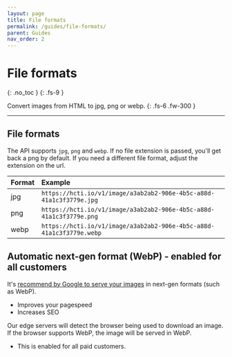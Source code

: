 ```yaml
---
layout: page
title: File formats
permalink: /guides/file-formats/
parent: Guides
nav_order: 2
---
```

# File formats
{: .no_toc }
{: .fs-9 }

Convert images from HTML to jpg, png or webp.
{: .fs-6 .fw-300 }

<hr>

## File formats

The API supports `jpg`, `png` and `webp`. If no file extension is passed, you'll get back a png by default. If you need a different file format, adjust the extension on the url.

| **Format** | **Example** |
| :--- | :--- |
| jpg | `https://hcti.io/v1/image/a3ab2ab2-906e-4b5c-a88d-41a1c3f3779e.jpg` |
| png | `https://hcti.io/v1/image/a3ab2ab2-906e-4b5c-a88d-41a1c3f3779e.png` |
| webp | `https://hcti.io/v1/image/a3ab2ab2-906e-4b5c-a88d-41a1c3f3779e.webp` |

## Automatic next-gen format (WebP) - enabled for all customers

It's [recommend by Google to serve your images](https://web.dev/uses-webp-images/) in next-gen formats (such as WebP).

- Improves your pagespeed
- Increases SEO

Our edge servers will detect the browser being used to download an image. If the browser supports WebP, the image will be served in WebP.

- This is enabled for all paid customers.
